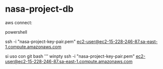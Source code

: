 # nasa-project-db
aws connect: 

powershell
        
ssh -i "nasa-project-key-pair.pem" ec2-user@ec2-15-228-246-87.sa-east-1.compute.amazonaws.com

si uso con git bash 
'''
winpty  ssh -i "nasa-project-key-pair.pem" ec2-user@ec2-15-228-246-87.sa-east-1.compute.amazonaws.com
